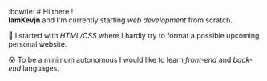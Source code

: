 :bowtie: # Hi there !<br/>
**IamKevjn** and I'm currently starting _web development_ from scratch.

:book: I started with _HTML/CSS_ where I hardly try to format a possible upcoming personal website.

:cold_sweat: To be a minimum autonomous I would like to learn *front-end* and *back-end* languages.
